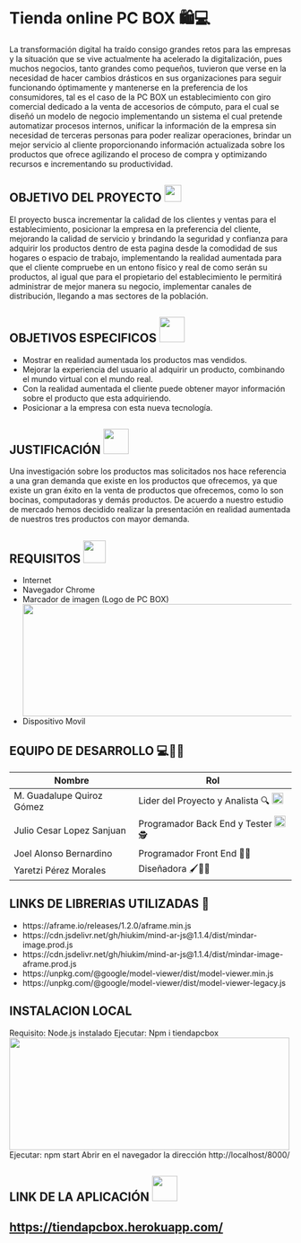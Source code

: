 # Tienda online PC BOX 🛍💻
La transformación digital ha traído consigo grandes retos para las empresas y la situación que se vive actualmente ha acelerado la digitalización, pues muchos negocios,
tanto grandes como pequeños, tuvieron que verse en la necesidad de hacer cambios drásticos en sus organizaciones para seguir funcionando óptimamente y mantenerse en la 
preferencia de los consumidores, tal es el caso de la PC BOX un establecimiento con giro comercial dedicado a la venta de accesorios de cómputo, para el cual se diseñó
un modelo de negocio implementando un sistema el cual pretende automatizar procesos internos, unificar la información de la empresa sin necesidad de terceras personas 
para poder realizar operaciones, brindar un mejor servicio al cliente proporcionando información actualizada sobre los productos que ofrece agilizando el proceso de 
compra y optimizando recursos e incrementando su productividad.

 ## OBJETIVO DEL PROYECTO <img src="https://user-images.githubusercontent.com/72761157/173251294-3c43d45c-8ca5-4ba4-acce-3104d1a80576.png" width="30" height="30">

El proyecto busca incrementar la calidad de los clientes y ventas para el establecimiento, posicionar la empresa en la preferencia del 
cliente, mejorando la calidad de servicio y brindando la seguridad y confianza para adquirir los productos dentro de esta pagina desde 
la comodidad de sus hogares o espacio de trabajo, implementando la realidad aumentada para que el cliente compruebe en un entono físico 
y real de como serán su productos, al igual que para el propietario del establecimiento le permitirá administrar de mejor manera su negocio, 
implementar canales de distribución, llegando a mas sectores de la población. 

 ## OBJETIVOS ESPECIFICOS <img src="https://user-images.githubusercontent.com/72761157/173252879-e893934e-3630-4440-a8b2-a27f27081d58.png" width="45" height="45">
<ul>
<li> Mostrar en realidad aumentada los productos mas vendidos. </li>
<li> Mejorar la experiencia del usuario al adquirir un producto, combinando el mundo virtual con el mundo real. </li>
<li> Con la realidad aumentada el cliente puede obtener mayor información sobre el producto que esta adquiriendo.</li>
<li> Posicionar a la empresa con esta nueva tecnología.</li>
</ul>

## JUSTIFICACIÓN <img src="https://user-images.githubusercontent.com/72761157/173252972-2fae0e65-cd9e-4fe6-badd-05cd0ea86d41.png" width="45" height="45">
Una investigación sobre los productos mas solicitados nos hace referencia a una gran demanda que existe en los productos que ofrecemos, ya que existe un gran éxito en la venta de productos que ofrecemos, como lo son bocinas, computadoras y demás productos. De acuerdo a nuestro estudio de mercado hemos decidido realizar la presentación en realidad aumentada de nuestros tres productos con mayor demanda.  

## REQUISITOS <img src="https://user-images.githubusercontent.com/72761157/173253016-f3d9a79c-c3dd-4cef-b352-b3e34f09378c.png" width="40" height="40">
<ul>
<li>Internet</li>
<li>Navegador Chrome</li>
<li>Marcador de imagen (Logo de PC BOX)</li>
 <img src="https://github.com/SistemasTecTlaxiaco/tienda_online/blob/Desarrollo/Assets/images/card.jpeg" width="500" height="200">
<li>Dispositivo Movil</li>
</ul>


## EQUIPO DE DESARROLLO 💻👨‍💻

 | **Nombre** | **Rol** | 
  |------------|-----|
  |M. Guadalupe Quiroz Gómez| Lider del Proyecto y Analista 🔍 <img src="https://user-images.githubusercontent.com/72761157/173254340-8d8131d5-e68a-434f-bef2-fa4f4e07ed97.png" width="20" height="20">
  |Julio Cesar Lopez Sanjuan |Programador Back End y Tester  <img src="https://user-images.githubusercontent.com/72761157/173254631-7359465a-51b7-43b8-88d4-4525b1e82451.png" width="20" height="20">🕵
  |Joel Alonso Bernardino | Programador Front End 👨‍💻 
  |Yaretzi Pérez Morales | Diseñadora 🖌👨‍🎨
  
  ## LINKS DE LIBRERIAS UTILIZADAS 🔗
  <ul>
<li> https://aframe.io/releases/1.2.0/aframe.min.js </li>
<li> https://cdn.jsdelivr.net/gh/hiukim/mind-ar-js@1.1.4/dist/mindar-image.prod.js </li>
<li> https://cdn.jsdelivr.net/gh/hiukim/mind-ar-js@1.1.4/dist/mindar-image-aframe.prod.js</li>
<li> https://unpkg.com/@google/model-viewer/dist/model-viewer.min.js</li>
<li> https://unpkg.com/@google/model-viewer/dist/model-viewer-legacy.js</li>
</ul>

## INSTALACION LOCAL 
Requisito: Node.js instalado
Ejecutar: Npm i tiendapcbox <br>
<img src="https://github.com/SistemasTecTlaxiaco/tienda_online/blob/Desarrollo/Assets/images/npm.PNG" width="500" height="200"><br>
Ejecutar: npm start
Abrir en el navegador la dirección http://localhost/8000/ 


  ## LINK DE LA APLICACIÓN <img src="https://user-images.githubusercontent.com/72761157/173257136-0f4af9af-0a3f-41d3-913e-0fc1f0162cf8.png" width="45" height="45"> 
## https://tiendapcbox.herokuapp.com/

